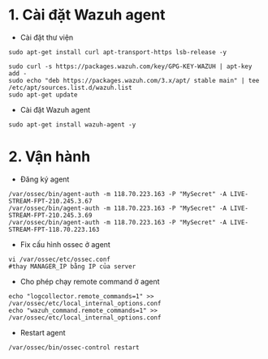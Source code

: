 # 1. Cài đặt Wazuh agent

* Cài đặt thư viện

```
sudo apt-get install curl apt-transport-https lsb-release -y

sudo curl -s https://packages.wazuh.com/key/GPG-KEY-WAZUH | apt-key add -
sudo echo "deb https://packages.wazuh.com/3.x/apt/ stable main" | tee /etc/apt/sources.list.d/wazuh.list
sudo apt-get update
```

* Cài đặt Wazuh agent

```
sudo apt-get install wazuh-agent -y
```

# 2. Vận hành

* Đăng ký agent

```
/var/ossec/bin/agent-auth -m 118.70.223.163 -P "MySecret" -A LIVE-STREAM-FPT-210.245.3.67
/var/ossec/bin/agent-auth -m 118.70.223.163 -P "MySecret" -A LIVE-STREAM-FPT-210.245.3.69
/var/ossec/bin/agent-auth -m 118.70.223.163 -P "MySecret" -A LIVE-STREAM-FPT-118.70.223.163
```

* Fix cấu hình ossec ở agent

```
vi /var/ossec/etc/ossec.conf
#thay MANAGER_IP bằng IP của server
```

* Cho phép chạy remote command ở agent

```
echo "logcollector.remote_commands=1" >> /var/ossec/etc/local_internal_options.conf
echo "wazuh_command.remote_commands=1" >> /var/ossec/etc/local_internal_options.conf
```

* Restart agent

```
/var/ossec/bin/ossec-control restart
```



